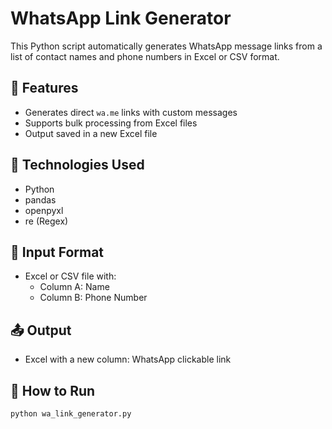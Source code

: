 # WhatsApp Link Generator

This Python script automatically generates WhatsApp message links from a list of contact names and phone numbers in Excel or CSV format.

## 📌 Features
- Generates direct `wa.me` links with custom messages
- Supports bulk processing from Excel files
- Output saved in a new Excel file

## 🧰 Technologies Used
- Python
- pandas
- openpyxl
- re (Regex)

## 📝 Input Format
- Excel or CSV file with:
  - Column A: Name
  - Column B: Phone Number

## 📤 Output
- Excel with a new column: WhatsApp clickable link

## 🚀 How to Run
```bash
python wa_link_generator.py
